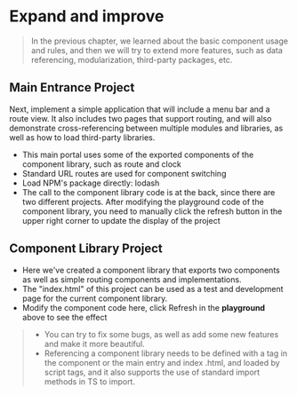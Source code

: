 <!--DESC: {icon:{name:"dashboard_customize",pkg:"mdi",type:"filled"},id:3} -->
# Expand and improve
> In the previous chapter, we learned about the basic component usage and rules, and then we will try to extend more features, such as data referencing, modularization, third-party packages, etc.

## Main Entrance Project
Next, implement a simple application that will include a menu bar and a route view. It also includes two pages that support routing, and will also demonstrate cross-referencing between multiple modules and libraries, as well as how to load third-party libraries.
- This main portal uses some of the exported components of the component library, such as route and clock
- Standard URL routes are used for component switching
- Load NPM's package directly: lodash
- The call to the component library code is at the back, since there are two different projects. After modifying the playground code of the component library, you need to manually click the refresh button in the upper right corner to update the display of the project

<div><wcex-doc.com-playground files="['ext/app/index.html','ext/app/app.html','ext/app/app.css','ext/app/title.html','ext/app/footer.html','ext/app/data.json','ext/app/ page1.html','ext/app/page2.html']"></wcex-doc.com-playground></div>


## Component Library Project
- Here we've created a component library that exports two components as well as simple routing components and implementations.
- The "index.html" of this project can be used as a test and development page for the current component library.
- Modify the component code here, click Refresh in the **playground** above to see the effect

<div><wcex-doc.com-playground files="['ext/ui/index.html','ext/ui/menu.html','ext/ui/clock.html','ext/ui/clock.ts','ext/ui/clock.css','ext/ui/time.html','ext/ui/route.html']"></wcex-doc.com-playground></div>

> - You can try to fix some bugs, as well as add some new features and make it more beautiful.
> - Referencing a component library needs to be defined with a tag in the component or the main entry and index .html, <meta> and loaded by script tags, and it also supports the use of standard import methods in TS to import.
